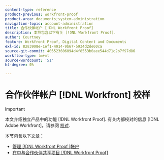 ```yaml
---
content-type: reference
product-previous: workfront-proof
product-area: documents;system-administration
navigation-topic: account-administration
title: 合作伙伴帐户 [!DNL Workfront Proof]
description: 本节包含以下有关 [!DNL Workfront Proof].
author: Courtney
feature: Workfront Proof, Digital Content and Documents
exl-id: 8283908e-1ef1-4914-9b67-b934d2de60ca
source-git-commit: 405523606094d4f8553b0aee544d71c2b7f97d86
workflow-type: tm+mt
source-wordcount: '51'
ht-degree: 0%

---
```


# 合作伙伴帐户 [!DNL Workfront] 校样

>[!IMPORTANT]
>
>本文介绍独立产品中的功能 [!DNL Workfront Proof]. 有关内部校对的信息 [!DNL Adobe Workfront]，请参阅 [校对](../../../review-and-approve-work/proofing/proofing.md).

本节包含以下文章：

* [管理 [!DNL Workfront Proof ]帐户](../../../workfront-proof/wp-acct-admin/partner-accounts/manage-partner-relationship-between-wp-accts.md)
* [在中与合作伙伴共享项目 [!DNL Workfront Proof]](../../../workfront-proof/wp-acct-admin/partner-accounts/share-items-partner-in-wp.md)
